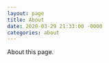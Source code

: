 ```yaml
---
layout: page
title: About
date: 2020-03-29 21:33:00 -0000
categories: about
---
```


About this page.
